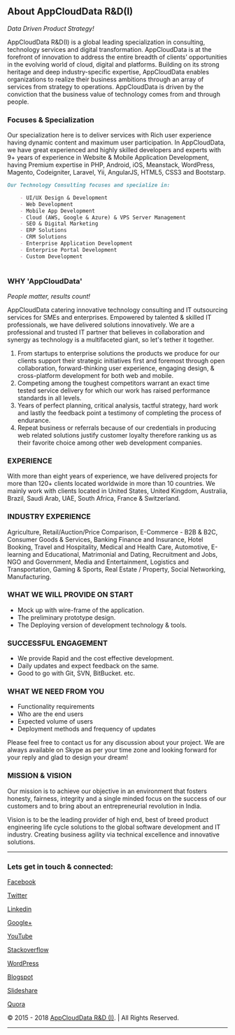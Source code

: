 
## About AppCloudData R&D(I)
_Data Driven Product Strategy!_

AppCloudData R&D(I) is a global leading specialization in consulting, technology services and digital transformation. AppCloudData is at the forefront of innovation to address the entire breadth of clients’ opportunities in the evolving world of cloud, digital and platforms. Building on its strong heritage and deep industry-specific expertise, AppCloudData enables organizations to realize their business ambitions through an array of services from strategy to operations. AppCloudData is driven by the conviction that the business value of technology comes from and through people.

### Focuses & Specialization
Our specialization here is to deliver services with Rich user experience having dynamic content and maximum user participation. In AppCloudData, we have great experienced and highly skilled developers and experts with 9+ years of experience in Website & Mobile Application Development, having Premium expertise in PHP, Android, iOS, Meanstack, WordPress, Magento, Codeigniter, Laravel, Yii, AngularJS, HTML5, CSS3 and Bootstarp. 
```markdown
Our Technology Consulting focuses and specialize in: 

    - UI/UX Design & Development
    - Web Development
    - Mobile App Development
    - Cloud (AWS, Google & Azure) & VPS Server Management
    - SEO & Digital Marketing
    - ERP Solutions
    - CRM Solutions
    - Enterprise Application Development
    - Enterprise Portal Development
    - Custom Development
    
```

### WHY 'AppCloudData'
_People matter, results count!_

AppCloudData catering innovative technology consulting and IT outsourcing services for SMEs and enterprises. Empowered by talented & skilled IT professionals, we have delivered solutions innovatively. We are a professional and trusted IT partner that believes in collaboration and synergy as technology is a multifaceted giant, so let's tether it together.

1. From startups to enterprise solutions the products we produce for our clients support their strategic initiatives first and foremost through open collaboration, forward-thinking user experience, engaging design, & cross-platform development for both web and mobile. 
2. Competing among the toughest competitors warrant an exact time tested service delivery for which our work has raised performance standards in all levels. 
3. Years of perfect planning, critical analysis, tactful strategy, hard work and lastly the feedback point a testimony of completing the process of endurance. 
4. Repeat business or referrals because of our credentials in producing web related solutions justify customer loyalty therefore ranking us as their favorite choice among other web development companies.

### EXPERIENCE
With more than eight years of experience, we have delivered projects for more than 120+ clients located worldwide in more than 10 countries. We mainly work with clients located in United States, United Kingdom, Australia, Brazil, Saudi Arab, UAE, South Africa, France & Switzerland. 

### INDUSTRY EXPERIENCE
Agriculture, Retail/Auction/Price Comparison, E-Commerce - B2B & B2C, Consumer Goods & Services, Banking Finance and Insurance, Hotel Booking, Travel and Hospitality, Medical and Health Care, Automotive, E-learning and Educational, Matrimonial and Dating, Recruitment and Jobs, NGO and Government, Media and Entertainment, Logistics and Transportation, Gaming & Sports, Real Estate / Property, Social Networking, Manufacturing.

### WHAT WE WILL PROVIDE ON START 
- Mock up with wire-frame of the application. 
- The preliminary prototype design. 
- The Deploying version of development technology & tools. 

### SUCCESSFUL ENGAGEMENT
- We provide Rapid and the cost effective development. 
- Daily updates and expect feedback on the same. 
- Good to go with Git, SVN, BitBucket. etc. 

### WHAT WE NEED FROM YOU
- Functionality requirements 
- Who are the end users 
- Expected volume of users 
- Deployment methods and frequency of updates 

Please feel free to contact us for any discussion about your project. We are always available on Skype as per your time zone and looking forward for your reply and glad to design your dream!



### MISSION & VISION

Our mission is to achieve our objective in an environment that fosters honesty, fairness, integrity and a single minded focus on the success of our customers and to bring about an entrepreneurial revolution in India.

Vision is to be the leading provider of high end, best of breed product engineering life cycle solutions to the global software development and IT industry. Creating business agility via technical excellence and innovative solutions.

-------------
### Lets get in touch & connected:

[Facebook](https://www.facebook.com/AppCloudData) 

[Twitter](https://twitter.com/appclouddata) 

[Linkedin](https://www.linkedin.com/company/appclouddata) 

[Google+](https://plus.google.com/117903651776733303304) 

[YouTube](https://www.youtube.com/channel/UC3oVAv8_tm5qW7vrEsHNXrg) 

[Stackoverflow](https://stackoverflow.com/users/5618883/appclouddata) 

[WordPress](https://appclouddata.wordpress.com/) 

[Blogspot](http://appclouddata.blogspot.com/) 

[Slideshare](https://www.slideshare.net/appclouddata) 

[Quora](https://quora.com/appclouddata) 


© 2015 - 2018 [AppCloudData R&D (I)](https://appclouddata.com). | All Rights Reserved.

-------------



















